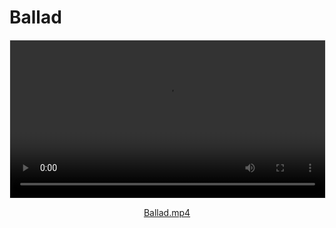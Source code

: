 # Ballad

<video width="100%" controls style="max-width: 720px; margin: 1em auto; display: block; border: 1px solid #eee;">
  <source src="./Ballad.mp4" type="video/mp4">
  Your browser does not support the video tag. Please <a href="./Ballad.mp4" download>download the video</a>.
</video>

<p style="text-align:center; margin-top:0.5em;">
  <a href="./Ballad.mp4" download>Ballad.mp4</a>
</p>